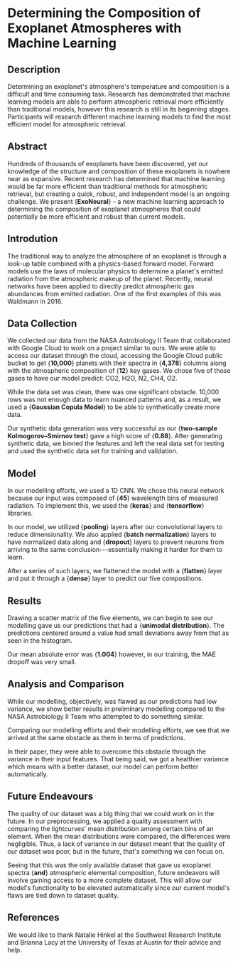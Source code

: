 # Determining the Composition of Exoplanet Atmospheres with Machine Learning

## Description
Determining an exoplanet's atmosphere's temperature and composition is a difficult and time consuming task. Research has demonstrated that machine learning models are able to perform atmospheric retrieval more efficiently than traditional models, however this research is still in its beginning stages. Participants will research different machine learning models to find the most efficient model for atmospheric retrieval.


## Abstract
Hundreds of thousands of exoplanets have been discovered, yet our knowledge of the structure and composition of these exoplanets is nowhere near as expansive. Recent research has determined that machine learning would be far more efficient than traditional methods for atmospheric retrieval, but creating a quick, robust, and independent model is an ongoing challenge. We present {**ExoNeural**} - a new machine learning approach to determining the composition of exoplanet atmospheres that could potentially be more efficient and robust than current models.

## Introdution
The traditional way to analyze the atmosphere of an exoplanet is through a look-up table combined with a physics-based forward model. Forward models use the laws of molecular physics to determine a planet's emitted radiation from the atmospheric makeup of the planet. Recently, neural networks have been applied to directly predict atmospheric gas abundances from emitted radiation. One of the first examples of this was Waldmann in 2016.

## Data Collection
We collected our data from the NASA Astrobiology II Team that collaborated with Google Cloud to work on a project similar to ours. We were able to access our dataset through the cloud, accessing the Google Cloud public bucket to get {**10,000**} planets with their spectra in {**4,378**} columns along with the atmospheric composition of \{**12**} key gases. We chose five of those gases to have our model predict: CO2, H2O, N2, CH4, O2.

While the data set was clean, there was one significant obstacle. 10,000 rows was not enough data to learn nuanced patterns and, as a result, we used a {**Gaussian Copula Model**} to be able to synthetically create more data.

Our synthetic data generation was very successful as our {**two-sample Kolmogorov–Smirnov test**} gave a high score of {**0.88**}. After generating synthetic data, we binned the features and left the real data set for testing and used the synthetic data set for training and validation.

## Model

In our modelling efforts, we used a 1D CNN. We chose this neural network because our input was composed of \{**45**} wavelength bins of measured radiation. To implement this, we used the {**keras**} and {**tensorflow**} libraries.
  
In our model, we utilized {**pooling**} layers after our convolutional layers to reduce dimensionality. We also applied {**batch normalization**} layers to have normalized data along and {**dropout**} layers to prevent neurons from arriving to the same conclusion---essentially making it harder for them to learn. 
  
After a series of such layers, we flattened the model with a {**flatten**} layer and put it through a {**dense**} layer to predict our five compositions.

## Results

Drawing a scatter matrix of the five elements, we can begin to see our modelling gave us our predictions that had a {**unimodal distribution**}. The predictions centered around a value had small deviations away from that as seen in the histogram.
   
Our mean absolute error was {**1.004**} however, in our training, the MAE dropoff was very small.

## Analysis and Comparison
While our modelling, objectively, was flawed as
our predictions had low variance, we show better results in preliminary modelling compared to the NASA Astrobiology II Team who attempted to do something similar.
 
Comparing our modelling efforts and their modelling efforts, we see that we arrived at the same obstacle as them in terms of predictions.

In their paper,  they were able to overcome this obstacle through the variance in their input features. That being said, we got a healthier variance which means with a better dataset, our model can perform better automatically.

## Future Endeavours

The quality of our dataset was a big thing that we could work on in the future. In our preprocessing, we applied a quality assessment with comparing the lightcurves' mean distribution among certain bins of an element. When the mean distributions were compared, the differences were negligible. Thus, a lack of variance in our dataset meant that the quality of our dataset was poor, but in the future, that's something we can focus on. 
  
Seeing that this was the only available dataset that gave us exoplanet spectra {**and**} atmospheric elemental composition, future endeavors will involve gaining access to a more complete dataset. This will allow our model's functionality to be elevated automatically since our current model's flaws are tied down to dataset quality.

## References

We would like to thank Natalie Hinkel at the Southwest Research Institute and Brianna Lacy at the University of Texas at Austin for their advice and help.
